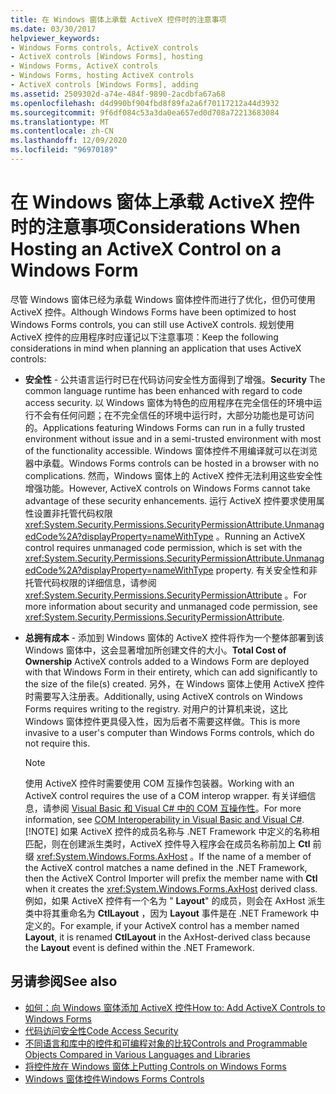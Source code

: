 ```yaml
---
title: 在 Windows 窗体上承载 ActiveX 控件时的注意事项
ms.date: 03/30/2017
helpviewer_keywords:
- Windows Forms controls, ActiveX controls
- ActiveX controls [Windows Forms], hosting
- Windows Forms, ActiveX controls
- Windows Forms, hosting ActiveX controls
- ActiveX controls [Windows Forms], adding
ms.assetid: 2509302d-a74e-484f-9890-2acdbfa67a68
ms.openlocfilehash: d4d990bf904fbd8f89fa2a6f70117212a44d3932
ms.sourcegitcommit: 9f6df084c53a3da0ea657ed0d708a72213683084
ms.translationtype: MT
ms.contentlocale: zh-CN
ms.lasthandoff: 12/09/2020
ms.locfileid: "96970189"
---
```

# <a name="considerations-when-hosting-an-activex-control-on-a-windows-form"></a><span data-ttu-id="294d6-102">在 Windows 窗体上承载 ActiveX 控件时的注意事项</span><span class="sxs-lookup"><span data-stu-id="294d6-102">Considerations When Hosting an ActiveX Control on a Windows Form</span></span>

<span data-ttu-id="294d6-103">尽管 Windows 窗体已经为承载 Windows 窗体控件而进行了优化，但仍可使用 ActiveX 控件。</span><span class="sxs-lookup"><span data-stu-id="294d6-103">Although Windows Forms have been optimized to host Windows Forms controls, you can still use ActiveX controls.</span></span> <span data-ttu-id="294d6-104">规划使用 ActiveX 控件的应用程序时应谨记以下注意事项：</span><span class="sxs-lookup"><span data-stu-id="294d6-104">Keep the following considerations in mind when planning an application that uses ActiveX controls:</span></span>  
  
- <span data-ttu-id="294d6-105">**安全性** - 公共语言运行时已在代码访问安全性方面得到了增强。</span><span class="sxs-lookup"><span data-stu-id="294d6-105">**Security** The common language runtime has been enhanced with regard to code access security.</span></span> <span data-ttu-id="294d6-106">以 Windows 窗体为特色的应用程序在完全信任的环境中运行不会有任何问题；在不完全信任的环境中运行时，大部分功能也是可访问的。</span><span class="sxs-lookup"><span data-stu-id="294d6-106">Applications featuring Windows Forms can run in a fully trusted environment without issue and in a semi-trusted environment with most of the functionality accessible.</span></span> <span data-ttu-id="294d6-107">Windows 窗体控件不用编译就可以在浏览器中承载。</span><span class="sxs-lookup"><span data-stu-id="294d6-107">Windows Forms controls can be hosted in a browser with no complications.</span></span> <span data-ttu-id="294d6-108">然而，Windows 窗体上的 ActiveX 控件无法利用这些安全性增强功能。</span><span class="sxs-lookup"><span data-stu-id="294d6-108">However, ActiveX controls on Windows Forms cannot take advantage of these security enhancements.</span></span> <span data-ttu-id="294d6-109">运行 ActiveX 控件要求使用属性设置非托管代码权限 <xref:System.Security.Permissions.SecurityPermissionAttribute.UnmanagedCode%2A?displayProperty=nameWithType> 。</span><span class="sxs-lookup"><span data-stu-id="294d6-109">Running an ActiveX control requires unmanaged code permission, which is set with the <xref:System.Security.Permissions.SecurityPermissionAttribute.UnmanagedCode%2A?displayProperty=nameWithType> property.</span></span> <span data-ttu-id="294d6-110">有关安全性和非托管代码权限的详细信息，请参阅 <xref:System.Security.Permissions.SecurityPermissionAttribute> 。</span><span class="sxs-lookup"><span data-stu-id="294d6-110">For more information about security and unmanaged code permission, see <xref:System.Security.Permissions.SecurityPermissionAttribute>.</span></span>  
  
- <span data-ttu-id="294d6-111">**总拥有成本** - 添加到 Windows 窗体的 ActiveX 控件将作为一个整体部署到该 Windows 窗体中，这会显著增加所创建文件的大小。</span><span class="sxs-lookup"><span data-stu-id="294d6-111">**Total Cost of Ownership** ActiveX controls added to a Windows Form are deployed with that Windows Form in their entirety, which can add significantly to the size of the file(s) created.</span></span> <span data-ttu-id="294d6-112">另外，在 Windows 窗体上使用 ActiveX 控件时需要写入注册表。</span><span class="sxs-lookup"><span data-stu-id="294d6-112">Additionally, using ActiveX controls on Windows Forms requires writing to the registry.</span></span> <span data-ttu-id="294d6-113">对用户的计算机来说，这比 Windows 窗体控件更具侵入性，因为后者不需要这样做。</span><span class="sxs-lookup"><span data-stu-id="294d6-113">This is more invasive to a user's computer than Windows Forms controls, which do not require this.</span></span>  
  
    > [!NOTE]
    > <span data-ttu-id="294d6-114">使用 ActiveX 控件时需要使用 COM 互操作包装器。</span><span class="sxs-lookup"><span data-stu-id="294d6-114">Working with an ActiveX control requires the use of a COM interop wrapper.</span></span> <span data-ttu-id="294d6-115">有关详细信息，请参阅 [Visual Basic 和 Visual C# 中的 COM 互操作性](/dotnet/visual-basic/programming-guide/com-interop/com-interoperability-in-net-framework-applications)。</span><span class="sxs-lookup"><span data-stu-id="294d6-115">For more information, see [COM Interoperability in Visual Basic and Visual C#](/dotnet/visual-basic/programming-guide/com-interop/com-interoperability-in-net-framework-applications).</span></span>  
    > [!NOTE]
    > <span data-ttu-id="294d6-116">如果 ActiveX 控件的成员名称与 .NET Framework 中定义的名称相匹配，则在创建派生类时，ActiveX 控件导入程序会在成员名称前加上 **Ctl** 前缀 <xref:System.Windows.Forms.AxHost> 。</span><span class="sxs-lookup"><span data-stu-id="294d6-116">If the name of a member of the ActiveX control matches a name defined in the .NET Framework, then the ActiveX Control Importer will prefix the member name with **Ctl** when it creates the <xref:System.Windows.Forms.AxHost> derived class.</span></span> <span data-ttu-id="294d6-117">例如，如果 ActiveX 控件有一个名为 " **Layout**" 的成员，则会在 AxHost 派生类中将其重命名为 **CtlLayout** ，因为 **Layout** 事件是在 .NET Framework 中定义的。</span><span class="sxs-lookup"><span data-stu-id="294d6-117">For example, if your ActiveX control has a member named **Layout**, it is renamed **CtlLayout** in the AxHost-derived class because the **Layout** event is defined within the .NET Framework.</span></span>  
  
## <a name="see-also"></a><span data-ttu-id="294d6-118">另请参阅</span><span class="sxs-lookup"><span data-stu-id="294d6-118">See also</span></span>

- [<span data-ttu-id="294d6-119">如何：向 Windows 窗体添加 ActiveX 控件</span><span class="sxs-lookup"><span data-stu-id="294d6-119">How to: Add ActiveX Controls to Windows Forms</span></span>](how-to-add-activex-controls-to-windows-forms.md)
- [<span data-ttu-id="294d6-120">代码访问安全性</span><span class="sxs-lookup"><span data-stu-id="294d6-120">Code Access Security</span></span>](/dotnet/framework/misc/code-access-security)
- <span data-ttu-id="294d6-121">[不同语言和库中的控件和可编程对象的比较](/previous-versions/visualstudio/visual-studio-2010/0061wezk(v=vs.100))</span><span class="sxs-lookup"><span data-stu-id="294d6-121">[Controls and Programmable Objects Compared in Various Languages and Libraries](/previous-versions/visualstudio/visual-studio-2010/0061wezk(v=vs.100))</span></span>
- [<span data-ttu-id="294d6-122">将控件放在 Windows 窗体上</span><span class="sxs-lookup"><span data-stu-id="294d6-122">Putting Controls on Windows Forms</span></span>](putting-controls-on-windows-forms.md)
- [<span data-ttu-id="294d6-123">Windows 窗体控件</span><span class="sxs-lookup"><span data-stu-id="294d6-123">Windows Forms Controls</span></span>](index.md)

